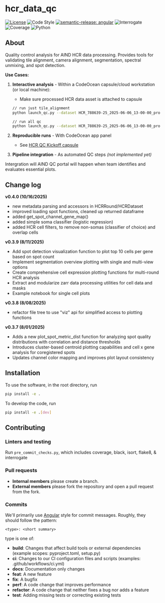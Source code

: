 # hcr_data_qc

[![License](https://img.shields.io/badge/license-MIT-brightgreen)](LICENSE)
![Code Style](https://img.shields.io/badge/code%20style-black-black)
[![semantic-release: angular](https://img.shields.io/badge/semantic--release-angular-e10079?logo=semantic-release)](https://github.com/semantic-release/semantic-release)
![Interrogate](https://img.shields.io/badge/interrogate-85.3%25-yellow)
![Coverage](https://img.shields.io/badge/coverage-7%25-red?logo=codecov)
![Python](https://img.shields.io/badge/python->=3.10-blue?logo=python)

## About

Quality control analysis for AIND HCR data processing. Provides tools for validating tile alignment, camera alignment, segmentation, spectral unmixing, and spot detection.

**Use Cases:**
1. **Interactive analysis** - Within a CodeOcean capsule/cloud workstation (or local machine):

    + Make sure processed HCR data asset is attached to capsule


   ```bash
   // run just tile_alignment
   python launch_qc.py --dataset HCR_788639-25_2025-06-06_13-00-00_processed_2025-06-17_07-08-14 --output-dir /root/capsule/scratch/qc-test --tile-alignment --pyramid-level 4
   ```

   ```bash
   // run all qc 
   python launch_qc.py --dataset HCR_788639-25_2025-06-06_13-00-00_processed_2025-06-17_07-08-14 --output-dir /root/capsule/scratch/qc-test --all --pyramid-level 0 
   ```
2. **Reproducible runs** - With CodeOcean app panel
    + See [HCR QC Kickoff capsule](https://codeocean.allenneuraldynamics.org/capsule/8714887/tree)
4. **Pipeline integration** - As automated QC steps *(not implemented yet)*

Intergration will AIND QC portal will happen when team identifies and evaluates essential plots.

## Change log
**v0.4.0 (10/16/2025)**
+  new metadata parsing and accessors in HCRRound/HCRDataset
+ improved loading spot functions, cleaned up returned dataframe
+ added get_spot_channel_gene_map()
+ added simple soma classifier (logistic regression)
+ added HCR cell filters, to remove non-somas (classifier of choice) and overlap cells

**v0.3.9 (8/11/2025)**
+ Add spot detection visualization function to plot top 10 cells per gene based on spot count
+ Implement segmentation overview plotting with single and multi-view options
+ Create comprehensive cell expression plotting functions for multi-round HCR analysis
+ Extract and modularize zarr data processing utilities for cell data and masks
+ Example notebook for single cell plots

**v0.3.8 (8/08/2025)**
+ refactor file tree to use "viz" api for simplified access to plotting functions

**v0.3.7 (8/01/2025)**
+ Adds a new plot_spot_metric_dist function for analyzing spot quality distributions with correlation and distance thresholds
+ Introduces cluster-based centroid plotting capabilities and cell x gene analysis for coregistered spots
+ Updates channel color mapping and improves plot layout consistency

## Installation
To use the software, in the root directory, run
```bash
pip install -e .
```

To develop the code, run
```bash
pip install -e .[dev]
```

## Contributing

### Linters and testing
Run `pre_commit_checks.py`, which includes coverage, black, isort, flake8, & interrogate

### Pull requests

+ **Internal members** please create a branch. 
+ **External members** please fork the repository and open a pull request from the fork. 

### Commits
We'll primarily use [Angular](https://github.com/angular/angular/blob/main/CONTRIBUTING.md#commit) style for commit messages. Roughly, they should follow the pattern:
```text
<type>: <short summary>
```

type is one of:

- **build**: Changes that affect build tools or external dependencies (example scopes: pyproject.toml, setup.py)
- **ci**: Changes to our CI configuration files and scripts (examples: .github/workflows/ci.yml)
- **docs**: Documentation only changes
- **feat**: A new feature
- **fix**: A bugfix
- **perf**: A code change that improves performance
- **refactor**: A code change that neither fixes a bug nor adds a feature
- **test**: Adding missing tests or correcting existing tests
